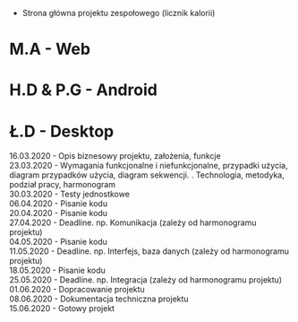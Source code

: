 - Strona główna projektu zespołowego (licznik kalorii) 

# M.A - Web
# H.D & P.G - Android
# Ł.D - Desktop

 16.03.2020 - Opis biznesowy projektu, założenia, funkcje <br>
 23.03.2020 - Wymagania funkcjonalne i niefunkcjonalne, przypadki użycia, diagram przypadków użycia, diagram sekwencji. . Technologia, metodyka, podział pracy, harmonogram <br>
 30.03.2020 - Testy jednostkowe <br>
 06.04.2020 - Pisanie kodu <br>
 20.04.2020 - Pisanie kodu <br>
 27.04.2020 - Deadline. np. Komunikacja (zależy od harmonogramu projektu) <br>
 04.05.2020 - Pisanie kodu <br>
 11.05.2020 - Deadline. np. Interfejs, baza danych (zależy od harmonogramu projektu) <br>
 18.05.2020 - Pisanie kodu <br>
 25.05.2020 - Deadline. np. Integracja (zależy od harmonogramu projektu) <br>
 01.06.2020 - Dopracowanie projektu <br>
 08.06.2020 - Dokumentacja techniczna projektu <br>
 15.06.2020 - Gotowy projekt <br>

